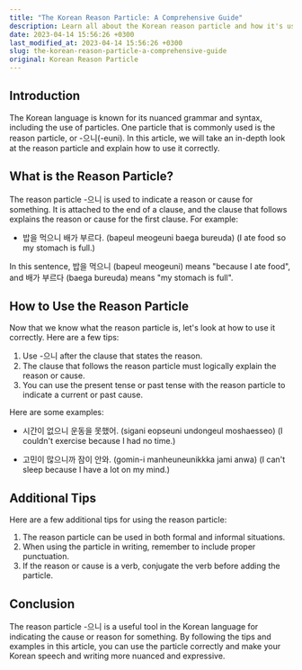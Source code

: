 ```yaml
---
title: "The Korean Reason Particle: A Comprehensive Guide"
description: Learn all about the Korean reason particle and how it's used in the Korean language. Find examples and tips for using it correctly.
date: 2023-04-14 15:56:26 +0300
last_modified_at: 2023-04-14 15:56:26 +0300
slug: the-korean-reason-particle-a-comprehensive-guide
original: Korean Reason Particle
---
```

## Introduction

The Korean language is known for its nuanced grammar and syntax, including the use of particles. One particle that is commonly used is the reason particle, or -으니(-euni). In this article, we will take an in-depth look at the reason particle and explain how to use it correctly.

## What is the Reason Particle?

The reason particle -으니 is used to indicate a reason or cause for something. It is attached to the end of a clause, and the clause that follows explains the reason or cause for the first clause. For example:

- 밥을 먹으니 배가 부르다. (bapeul meogeuni baega bureuda)
   (I ate food so my stomach is full.)

In this sentence, 밥을 먹으니 (bapeul meogeuni) means "because I ate food", and 배가 부르다 (baega bureuda) means "my stomach is full". 

## How to Use the Reason Particle

Now that we know what the reason particle is, let's look at how to use it correctly. Here are a few tips:

1. Use -으니 after the clause that states the reason. 
2. The clause that follows the reason particle must logically explain the reason or cause. 
3. You can use the present tense or past tense with the reason particle to indicate a current or past cause. 

Here are some examples:

- 시간이 없으니 운동을 못했어. (sigani eopseuni undongeul moshaesseo)
   (I couldn't exercise because I had no time.)

- 고민이 많으니까 잠이 안와. (gomin-i manheuneunikkka jami anwa)
   (I can't sleep because I have a lot on my mind.)

## Additional Tips

Here are a few additional tips for using the reason particle:

1. The reason particle can be used in both formal and informal situations. 
2. When using the particle in writing, remember to include proper punctuation. 
3. If the reason or cause is a verb, conjugate the verb before adding the particle. 

## Conclusion

The reason particle -으니 is a useful tool in the Korean language for indicating the cause or reason for something. By following the tips and examples in this article, you can use the particle correctly and make your Korean speech and writing more nuanced and expressive.